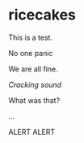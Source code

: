 # ricecakes
This is a test. 

No one panic 

We are all fine.

*Cracking sound*

What was that?

...

ALERT ALERT 
